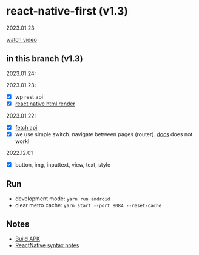 # react-native-first (v1.3)
2023.01.23 

[watch video]( )


## in this branch (v1.3)

2023.01.24: 

2023.01.23:
* [x] wp rest api
* [x] [react native html render](https://meliorence.github.io/react-native-render-html/)

2023.01.22:
* [x] [fetch api](https://reactnative.dev/docs/network)
* [x] we use simple switch. navigate between pages (router). [docs](https://reactnative.dev/docs/navigation) does not work!

2022.12.01
* [x] button, img, inputtext, view, text, style

## Run
 
* development mode: `yarn run android`
* clear metro cache: `yarn start --port 8084 --reset-cache`



## Notes

* [Build APK](README/1.md)
* [ReactNative syntax notes](README/2.md)


 
